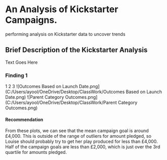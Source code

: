 # An Analysis of Kickstarter Campaigns.
performing analysis on Kickstarter data to uncover trends
## Brief Description of the Kickstarter Analysis
Text Goes Here
### Finding 1
1
2
3
![Outcomes Based on Launch Date.png](C:/Users/ayool/OneDrive/Desktop/ClassWork/Outcomes Based on Launch Date.png)
![Parent Category Outcomes.png](C:/Users/ayool/OneDrive/Desktop/ClassWork/Parent Category Outcomes.png)

#### Recommendation
From these plots, we can see that the mean campaign goal is around £4,000. This is outside of the range of outliers for amount pledged, so Louise should probably try to get her play produced for less than £4,000. Half of the campaign goals are less than £2,000, which is just over the 3rd quartile for amounts pledged.


